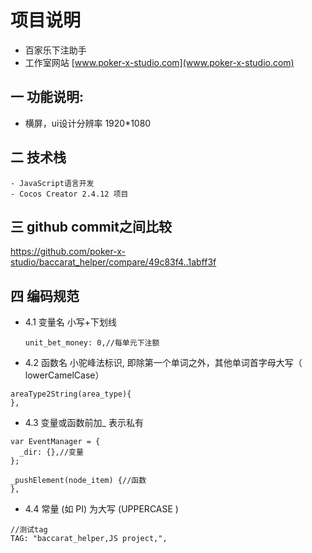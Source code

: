 # 项目说明
- 百家乐下注助手
- 工作室网站 [www.poker-x-studio.com](www.poker-x-studio.com)

## 一 功能说明:
  - 横屏，ui设计分辨率 1920*1080


## 二 技术栈
    - JavaScript语言开发
    - Cocos Creator 2.4.12 项目

## 三 github commit之间比较
 https://github.com/poker-x-studio/baccarat_helper/compare/49c83f4..1abff3f


 ## 四 编码规范
 - 4.1 变量名 小写+下划线 
    ```
    unit_bet_money: 0,//每单元下注额
    ```
 - 4.2 函数名 小驼峰法标识, 即除第一个单词之外，其他单词首字母大写（ lowerCamelCase）
  ```
  areaType2String(area_type){
  },
  ``` 
 - 4.3 变量或函数前加_ 表示私有
  ```
  var EventManager = {
    _dir: {},//变量
  };

  _pushElement(node_item) {//函数
  },
  ```
 - 4.4 常量 (如 PI) 为大写 (UPPERCASE )
  ```
  //测试tag
  TAG: "baccarat_helper,JS project,",
  ```